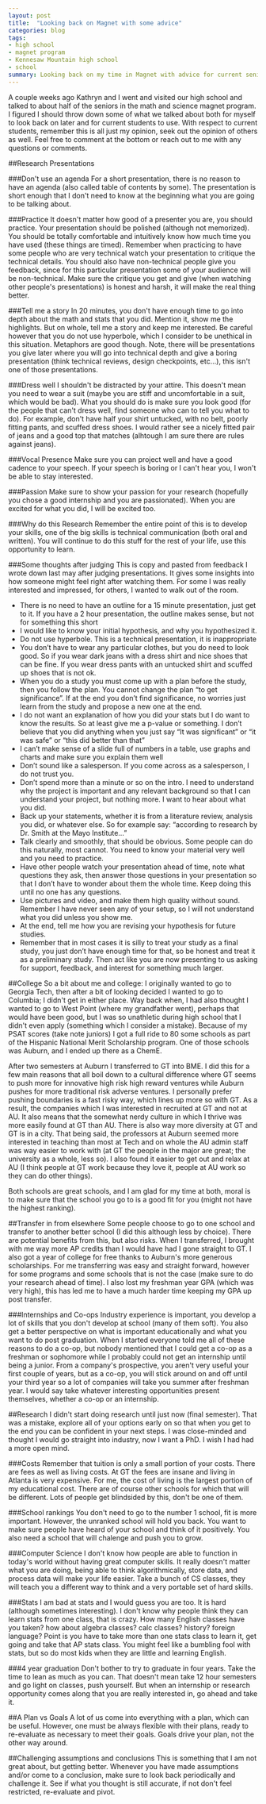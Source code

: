 ```yaml
---
layout: post
title:  "Looking back on Magnet with some advice"
categories: blog
tags:
- high school
- magnet program
- Kennesaw Mountain high school
- school
summary: Looking back on my time in Magnet with advice for current seniors
---
```


A couple weeks ago Kathryn and I went and visited our high school and talked to about half of the seniors in the math and science magnet program. I figured I should throw down some of what we talked about both for myself to look back on later and for current students to use. With respect to current students, remember this is all just my opinion, seek out the opinion of others as well. Feel free to comment at the bottom or reach out to me with any questions or comments.

##Research Presentations

###Don't use an agenda
For a short presentation, there is no reason to have an agenda (also called table of contents by some). The presentation is short enough that I don't need to know at the beginning what you are going to be talking about.

###Practice
It doesn't matter how good of a presenter you are, you should practice. Your presentation should be polished (although not memorized). You should be totally comfortable and intuitively know how much time you have used (these things are timed). Remember when practicing to have some people who are very technical watch your presentation to critique the technical details. You should also have non-technical people give you feedback, since for this particular presentation some of your audience will be non-technical. Make sure the critique you get and give (when watching other people's presentations) is honest and harsh, it will make the real thing better.

###Tell me a story
In 20 minutes, you don't have enough time to go into depth about the math and stats that you did. Mention it, show me the highlights. But on whole, tell me a story and keep me interested. Be careful however that you do not use hyperbole, which I consider to be unethical in this situation. Metaphors are good though. Note, there will be presentations you give later where you will go into technical depth and give a boring presentation (think technical reviews, design checkpoints, etc...), this isn't one of those presentations.

###Dress well
I shouldn't be distracted by your attire. This doesn't mean you need to wear a suit (maybe you are stiff and uncomfortable in a suit, which would be bad). What you should do is make sure you look good (for the people that can't dress well, find someone who can to tell you what to do). For example, don't have half your shirt untucked, with no belt, poorly fitting pants, and scuffed dress shoes. I would rather see a nicely fitted pair of jeans and a good top that matches (alhtough I am sure there are rules against jeans).

###Vocal Presence
Make sure you can project well and have a good cadence to your speech. If your speech is boring or I can't hear you, I won't be able to stay interested.

###Passion
Make sure to show your passion for your research (hopefully you chose a good internship and you are passionated). When you are excited for what you did, I will be excited too.

###Why do this Research
Remember the entire point of this is to develop your skills, one of the big skills is technical communication (both oral and written). You will continue to do this stuff for the rest of your life, use this opportunity to learn.

###Some thoughts after judging
This is copy and pasted from feedback I wrote down last may after judging presentations. It gives some insights into how someone might feel right after watching them. For some I was really interested and impressed, for others, I wanted to walk out of the room.

- There is no need to have an outline for a 15 minute presentation, just get to it. If you have a 2 hour presentation, the outline makes sense, but not for something this short
- I would like to know your initial hypothesis, and why you hypothesized it.
- Do not use hyperbole. This is a technical presentation, it is inappropriate
- You don’t have to wear any particular clothes, but you do need to look good. So if you wear dark jeans with a dress shirt and nice shoes that can be fine. If you wear dress pants with an untucked shirt and scuffed up shoes that is not ok.
- When you do a study you must come up with a plan before the study, then you follow the plan. You cannot change the plan “to get significance”. If at the end you don’t find significance, no worries just learn from the study and propose a new one at the end.
- I do not want an explanation of how you did your stats but I do want to know the results. So at least give me a p-value or something. I don’t believe that you did anything when you just say “It was significant” or “it was safe” or “this did better than that”
- I can’t make sense of a slide full of numbers in a table, use graphs and charts and make sure you explain them well
- Don’t sound like a salesperson. If you come across as a salesperson, I do not trust you.
- Don’t spend more than a minute or so on the intro. I need to understand why the project is important and any relevant background so that I can understand your project, but nothing more. I want to hear about what you did.
- Back up your statements, whether it is from a literature review, analysis you did, or whatever else. So for example say: “according to research by Dr. Smith at the Mayo Institute…”
- Talk clearly and smoothly, that should be obvious. Some people can do this naturally, most cannot. You need to know your material very well and you need to practice.
- Have other people watch your presentation ahead of time, note what questions they ask, then answer those questions in your presentation so that I don’t have to wonder about them the whole time. Keep doing this until no one has any questions.
- Use pictures and video, and make them high quality without sound. Remember I have never seen any of your setup, so I will not understand what you did unless you show me.
- At the end, tell me how you are revising your hypothesis for future studies.
- Remember that in most cases it is silly to treat your study as a final study, you just don’t have enough time for that, so be honest and treat it as a preliminary study. Then act like you are now presenting to us asking for support, feedback, and interest for something much larger.

##College
So a bit about me and college: I originally wanted to go to Georgia Tech, then after a bit of looking decided I wanted to go to Columbia; I didn't get in either place. Way back when, I had also thought I wanted to go to West Point (where my grandfather went), perhaps that would have been good, but I was so unathletic during high school that I didn't even apply (something which I consider a mistake). Because of my PSAT scores (take note juniors) I got a full ride to 80 some schools as part of the Hispanic National Merit Scholarship program. One of those schools was Auburn, and I ended up there as a ChemE.

After two semesters at Auburn I transferred to GT into BME. I did this for a few main reasons that all boil down to a cultural difference where GT seems to push more for innovative high risk high reward ventures while Auburn pushes for more traditional risk adverse ventures. I personally prefer pushing boundaries is a fast risky way, which lines up more so with GT. As a result, the companies which I was interested in recruited at GT and not at AU. It also means that the somewhat nerdy culture in which I thrive was more easily found at GT than AU. There is also way more diversity at GT and GT is in a city. That being said, the professors at Auburn seemed more interested in teaching than most at Tech and on whole the AU admin staff was way easier to work with (at GT the people in the major are great; the university as a whole, less so). I also found it easier to get out and relax at AU (I think people at GT work because they love it, people at AU work so they can do other things).

Both schools are great schools, and I am glad for my time at both, moral is to make sure that the school you go to is a good fit for you (might not have the highest ranking).

##Transfer in from elsewhere
Some people choose to go to one school and transfer to another better school (I did this although less by choice). There are potential benefits from this, but also risks. When I transferred, I brought with me way more AP credits than I would have had I gone straight to GT. I also got a year of college for free thanks to Auburn's more generous scholarships. For me transferring was easy and straight forward, however for some programs and some schools that is not the case (make sure to do your research ahead of time). I also lost my freshman year GPA (which was very high), this has led me to have a much harder time keeping my GPA up post transfer.

###Internships and Co-ops
Industry experience is important, you develop a lot of skills that you don't develop at school (many of them soft). You also get a better perspective on what is important educationally and what you want to do post graduation. When I started everyone told me all of these reasons to do a co-op, but nobody mentioned that I could get a co-op as a freshman or sophomore while I probably could not get an internship until being a junior. From a company's prospective, you aren't very useful your first couple of years, but as a co-op, you will stick around on and off until your third year so a lot of companies will take you summer after freshman year. I would say take whatever interesting opportunities present themselves, whether a co-op or an internship.

##Research
I didn't start doing research until just now (final semester). That was a mistake, explore all of your options early on so that when you get to the end you can be confident in your next steps. I was close-minded and thought I would go straight into industry, now I want a PhD. I wish I had had a more open mind.  

###Costs
Remember that tuition is only a small portion of your costs. There are fees as well as living costs. At GT the fees are insane and living in Atlanta is very expensive. For me, the cost of living is the largest portion of my educational cost. There are of course other schools for which that will be different. Lots of people get blindsided by this, don't be one of them.

###School rankings
You don't need to go to the number 1 school, fit is more important. However, the unranked school will hold you back. You want to make sure people have heard of your school and think of it positively. You also need a school that will chalenge and push you to grow.

###Computer Science
I don't know how people are able to function in today's world without having great computer skills. It really doesn't matter what you are doing, being able to think algorithmically, store data, and process data will make your life easier. Take a bunch of CS classes, they will teach you a different way to think and a very portable set of hard skills.

###Stats
I am bad at stats and I would guess you are too. It is hard (although sometimes interesting). I don't know why people think they can learn stats from one class, that is crazy. How many English classes have you taken? how about algebra classes? calc classes? history? foreign language? Point is you have to take more than one stats class to learn it, get going and take that AP stats class. You might feel like a bumbling fool with stats, but so do most kids when they are little and learning English.

###4 year graduation
Don't bother to try to graduate in four years. Take the time to lean as much as you can. That doesn't mean take 12 hour semesters and go light on classes, push yourself. But when an internship or research opportunity comes along that you are really interested in, go ahead and take it.

##A Plan vs Goals
A lot of us come into everything with a plan, which can be useful. However, one must be always flexible with their plans, ready to re-evaluate as necessary to meet their goals. Goals drive your plan, not the other way around.

##Challenging assumptions and conclusions
This is something that I am not great about, but getting better. Whenever you have made assumptions and/or come to a conclusion, make sure to look back periodically and challenge it. See if what you thought is still accurate, if not don't feel restricted, re-evaluate and pivot.
